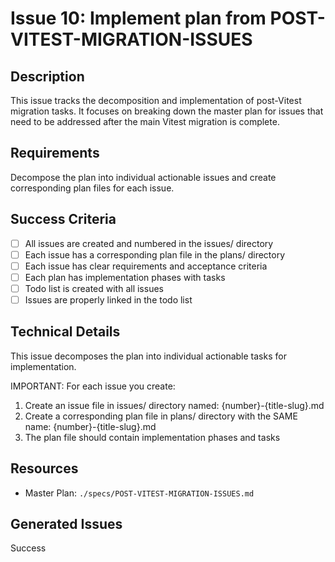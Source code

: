 # Issue 10: Implement plan from POST-VITEST-MIGRATION-ISSUES

## Description
This issue tracks the decomposition and implementation of post-Vitest migration tasks. It focuses on breaking down the master plan for issues that need to be addressed after the main Vitest migration is complete.

## Requirements
Decompose the plan into individual actionable issues and create corresponding plan files for each issue.

## Success Criteria
- [ ] All issues are created and numbered in the issues/ directory
- [ ] Each issue has a corresponding plan file in the plans/ directory
- [ ] Each issue has clear requirements and acceptance criteria
- [ ] Each plan has implementation phases with tasks
- [ ] Todo list is created with all issues
- [ ] Issues are properly linked in the todo list

## Technical Details
This issue decomposes the plan into individual actionable tasks for implementation.

IMPORTANT: For each issue you create:
1. Create an issue file in issues/ directory named: {number}-{title-slug}.md
2. Create a corresponding plan file in plans/ directory with the SAME name: {number}-{title-slug}.md
3. The plan file should contain implementation phases and tasks

## Resources
- Master Plan: `./specs/POST-VITEST-MIGRATION-ISSUES.md`

## Generated Issues

Success
